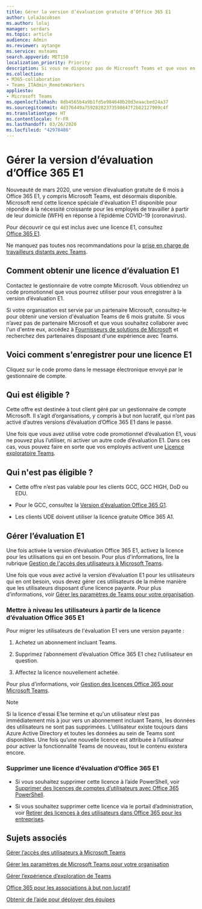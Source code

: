 ```yaml
---
title: Gérer la version d’évaluation gratuite d’Office 365 E1
author: LolaJacobsen
ms.author: lolaj
manager: serdars
ms.topic: article
audience: Admin
ms.reviewer: aytange
ms.service: msteams
search.appverid: MET150
localization_priority: Priority
description: Si vous ne disposez pas de Microsoft Teams et que vous en avez rapidement besoin, déployez la version d’évaluation d’Office 365 E1 pour les utilisateurs qui ont besoin de travailler à distance ou à partir de leur domicile (WFH) en réponse à l’épidémie COVID-19 (coronavirus).
ms.collection:
- M365-collaboration
- Teams_ITAdmin_RemoteWorkers
appliesto:
- Microsoft Teams
ms.openlocfilehash: 8db4565b4a9b1fd5e984640b20d3eaacbed24a37
ms.sourcegitcommit: 4d376449a75928282373598647f2b82127909c4f
ms.translationtype: HT
ms.contentlocale: fr-FR
ms.lasthandoff: 03/26/2020
ms.locfileid: "42978486"
---
```

<a name="manage-the-office-365-e1-trial"></a>Gérer la version d’évaluation d’Office 365 E1
==============================

Nouveauté de mars 2020, une version d’évaluation gratuite de 6 mois à Office 365 E1, y compris Microsoft Teams, est désormais disponible. Microsoft rend cette licence spéciale d'évaluation E1 disponible pour répondre à la nécessité croissante pour les employés de travailler à partir de leur domicile (WFH) en réponse à l’épidémie COVID-19 (coronavirus). 

Pour découvrir ce qui est inclus avec une licence E1, consultez [Office 365 E1](https://www.microsoft.com/microsoft-365/business/office-365-enterprise-e1-business-software).

Ne manquez pas toutes nos recommandations pour la [prise en charge de travailleurs distants avec Teams](support-remote-work-with-teams.md).

## <a name="how-to-get-an-e1-trial-license"></a>Comment obtenir une licence d’évaluation E1

Contactez le gestionnaire de votre compte Microsoft. Vous obtiendrez un code promotionnel que vous pourrez utiliser pour vous enregistrer à la version d’évaluation E1. 

Si votre organisation est servie par un partenaire Microsoft, consultez-le pour obtenir une version d'évaluation Teams de 6 mois gratuite. Si vous n’avez pas de partenaire Microsoft et que vous souhaitez collaborer avec l'un d'entre eux, accédez à [Fournisseurs de solutions de Microsoft](https://www.microsoft.com/solution-providers/home) et recherchez des partenaires disposant d'une expérience avec Teams.


## <a name="how-to-sign-up-for-e1"></a>Voici comment s'enregistrer pour une licence E1

Cliquez sur le code promo dans le message électronique envoyé par le gestionnaire de compte. 


## <a name="whos-eligible"></a>Qui est éligible ?

Cette offre est destinée à tout client géré par un gestionnaire de compte Microsoft. Il s’agit d’organisations, y compris à but non lucratif, qui n’ont pas activé d’autres versions d’évaluation d’Office 365 E1 dans le passé. 

Une fois que vous avez utilisé votre code promotionnel d’évaluation E1, vous ne pouvez plus l’utiliser, ni activer un autre code d’évaluation E1. Dans ces cas, vous pouvez faire en sorte que vos employés activent une [Licence exploratoire Teams](teams-exploratory.md).

## <a name="who-isnt-eligible"></a>Qui n'est pas éligible ?

- Cette offre n’est pas valable pour les clients GCC, GCC HIGH, DoD ou EDU. 

- Pour le GCC, consultez la [Version d’évaluation Office 365 G1](g1-trial-license.md). 

- Les clients UDE doivent utiliser la licence gratuite Office 365 A1.

## <a name="manage-the-e1-trial"></a>Gérer l’évaluation E1

Une fois activée la version d’évaluation Office 365 E1, activez la licence pour les utilisations qui en ont besoin. Pour plus d'informations, lire la rubrique [Gestion de l'accès des utilisateurs à Microsoft Teams](user-access.md#manage-teams-through-the-microsoft-365-admin-center).


Une fois que vous avez activé la version d’évaluation E1 pour les utilisateurs qui en ont besoin, vous devez gérer ces utilisateurs de la même manière que les utilisateurs disposant d’une licence payante. Pour plus d’informations, voir [Gérer les paramètres de Teams pour votre organisation](enable-features-office-365.md).



### <a name="upgrade-users-from-the-office-365-e1-trial-license"></a>Mettre à niveau les utilisateurs à partir de la licence d’évaluation Office 365 E1

Pour migrer les utilisateurs de l'évaluation E1 vers une version payante :

1. Achetez un abonnement incluant Teams.

2. Supprimez l’abonnement d’évaluation Office 365 E1 chez l’utilisateur en question.

3. Affectez la licence nouvellement achetée.

Pour plus d’informations, voir [Gestion des licences Office 365 pour Microsoft Teams](Office-365-licensing.md).

> [!NOTE]
> Si la licence d'essai E1se termine et qu'un utilisateur n’est pas immédiatement mis à jour vers un abonnement incluant Teams, les données des utilisateurs ne sont pas supprimées. L’utilisateur existe toujours dans Azure Active Directory et toutes les données au sein de Teams sont disponibles. Une fois qu’une nouvelle licence est attribuée à l’utilisateur pour activer la fonctionnalité Teams de nouveau, tout le contenu existera encore. 

### <a name="remove-an-office-365-e1-trial-license"></a>Supprimer une licence d’évaluation d’Office 365 E1

- Si vous souhaitez supprimer cette licence à l’aide PowerShell, voir [Supprimer des licences de comptes d’utilisateurs avec Office 365 PowerShell](https://docs.microsoft.com/office365/enterprise/powershell/remove-licenses-from-user-accounts-with-office-365-powershell).

- Si vous souhaitez supprimer cette licence via le portail d’administration, voir [Retirer des licences à des utilisateurs dans Office 365 pour les entreprises](https://docs.microsoft.com/office365/admin/subscriptions-and-billing/remove-licenses-from-users?view=o365-worldwide).


## <a name="related-topics"></a>Sujets associés

[Gérer l’accès des utilisateurs à Microsoft Teams](user-access.md#manage-teams-through-the-microsoft-365-admin-center)

[Gérer les paramètres de Microsoft Teams pour votre organisation](enable-features-office-365.md)

[Gérer l’expérience d’exploration de Teams](teams-exploratory.md)

[Office 365 pour les associations à but non lucratif](https://www.microsoft.com/microsoft-365/nonprofit/office-365-nonprofit)

[Obtenir de l’aide pour déployer des équipes](https://go.microsoft.com/fwlink/?linkid=780698)